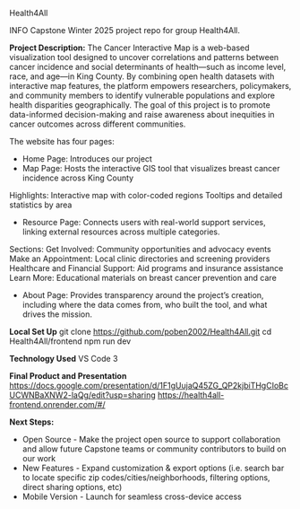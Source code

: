 Health4All

INFO Capstone Winter 2025 project repo for group Health4All. 

**Project Description:**
	The Cancer Interactive Map is a web-based visualization tool designed to uncover correlations and patterns between cancer incidence and social determinants of health—such as income level, race, and age—in King County. By combining open health datasets with interactive map features, the platform empowers researchers, policymakers, and community members to identify vulnerable populations and explore health disparities geographically. The goal of this project is to promote data-informed decision-making and raise awareness about inequities in cancer outcomes across different communities.

The website has four pages:
- Home Page: Introduces our project
- Map Page: Hosts the interactive GIS tool that visualizes breast cancer incidence across King County

Highlights:
Interactive map with color-coded regions
Tooltips and detailed statistics by area

- Resource Page: Connects users with real-world support services, linking external resources across multiple categories.

Sections:
Get Involved: Community opportunities and advocacy events
Make an Appointment: Local clinic directories and screening providers
Healthcare and Financial Support: Aid programs and insurance assistance
Learn More: Educational materials on breast cancer prevention and care

- About Page: Provides transparency around the project’s creation, including where the data comes from, who built the tool, and what drives the mission.


**Local Set Up**
git clone https://github.com/poben2002/Health4All.git
cd Health4All/frontend
npm run dev

**Technology Used**
VS Code 3

**Final Product and Presentation**
https://docs.google.com/presentation/d/1F1gUujaQ45ZG_QP2kjbiTHgCIoBcUCWNBaXNW2-laQg/edit?usp=sharing
https://health4all-frontend.onrender.com/#/

**Next Steps:**
- Open Source - Make the project open source to support collaboration and allow future Capstone teams or community contributors to build on our work
- New Features - Expand customization & export options (i.e. search bar to locate specific zip codes/cities/neighborhoods, filtering options, direct sharing options, etc)
- Mobile Version - Launch for seamless cross-device access

